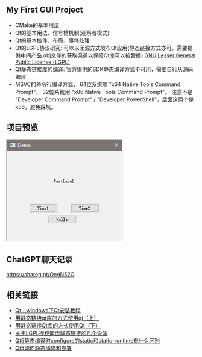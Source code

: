 ## My First GUI Project

- CMake的基本用法
- Qt的基本用法、信号槽机制(观察者模式)
- Qt的基本控件、布局、事件处理
- Qt的LGPL协议研究: 可以以闭源方式发布Qt应用(静态链接方式亦可，需要提供中间产品.obj文件的获取渠道以保障Qt库可以被替换) [GNU Lesser General Public License (LGPL)](https://doc.qt.io/qt-5/lgpl.html)
- Qt静态链接库的编译: 官方提供的SDK静态编译方式不可用，需要自行从源码编译
- MSVC的命令行编译方式， 64位系统用 "x64 Native Tools Command Prompt"， 32位系统用 "x86 Native Tools Command Prompt"。 注意不是 "Developer Command Prompt" / "Developer PowerShell"，后面这两个是x86，避免踩坑。

## 项目预览

![Screenshoot](Screenshoot.png)

## ChatGPT聊天记录

https://shareg.pt/OegN52O

## 相关链接

- [Qt：windows下Qt安装教程](https://zhuanlan.zhihu.com/p/634273644)
- [用静态链接qt库的方式使用qt（上）](https://systemisbusy.info/blog/2019/09/28/%E7%94%A8%E9%9D%99%E6%80%81%E9%93%BE%E6%8E%A5qt%E5%BA%93%E7%9A%84%E6%96%B9%E5%BC%8F%E4%BD%BF%E7%94%A8qt%EF%BC%88%E4%B8%8A%EF%BC%89/)
- [用静态链接Qt库的方式使用Qt（下）](https://systemisbusy.info/blog/2019/10/13/%e7%94%a8%e9%9d%99%e6%80%81%e9%93%be%e6%8e%a5qt%e5%ba%93%e7%9a%84%e6%96%b9%e5%bc%8f%e4%bd%bf%e7%94%a8qt%ef%bc%88%e4%b8%8b%ef%bc%89/)
- [关于LGPL授权能否静态链接的几个说法](https://bbs.csdn.net/topics/330104257)
- [Qt5静态编译时configure的static和static-runtime有什么区别](https://blog.csdn.net/piaopiaolanghua/article/details/118060886)
- [Qt5如何静态编译和部署](https://www.cnblogs.com/cheungxiongwei/p/8251537.html)